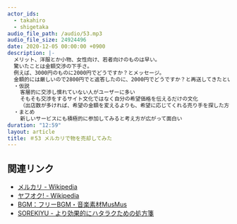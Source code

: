 ```yaml
---
actor_ids:
  - takahiro
  - shigetaka
audio_file_path: /audio/53.mp3
audio_file_size: 24924496
date: 2020-12-05 00:00:00 +0900
description: |-
  メリット、洋服とか小物、女性向け、若者向けのものは早い。
  驚いたことは金額交渉の下手さ。
  例えば、3000円のものに2000円でどうですか？とメッセージ。
  金額的には厳しいので2800円でと返答したのに、2000円でどうですか？と再送してきたというケースが3回連続で続いた。
  ・仮説
    客層的に交渉し慣れていない人がユーザーに多い
    そもそも交渉をするサイト文化ではなく自分の希望価格を伝えるだけの文化
    （出店数が多ければ、希望の金額を変えるよりも、希望に応じてくれる売り手を探した方が合理的）
  ・まとめ
    新しいサービスにも積極的に参加してみると考え方が広がって面白い
duration: "12:59"
layout: article 
title: ＃53 メルカリで物を売却してみた
---
```


## 関連リンク

- [メルカリ - Wikipedia](https://ja.wikipedia.org/wiki/%E3%83%A1%E3%83%AB%E3%82%AB%E3%83%AA)
- [ヤフオク! - Wikipedia](https://ja.wikipedia.org/wiki/%E3%83%A4%E3%83%95%E3%82%AA%E3%82%AF!)
- [BGM：フリーBGM・音楽素材MusMus](http://musmus.main.jp/)
- [SOREKIYU - より効果的にハタラクための処方箋](https://sorekiyu.jp)
